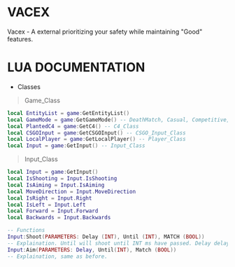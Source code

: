 # VACEX
Vacex - A external prioritizing your safety while maintaining "Good" features.


# LUA DOCUMENTATION

- Classes
> Game_Class
```lua
local EntityList = game:GetEntityList()
local GameMode = game:GetGameMode() -- DeathMatch, Casual, Competitive, Premier
local PlantedC4 = game:GetC4() -- C4_Class
local CSGOInput = game:GetCSGOInput() -- CSGO_Input_Class
local LocalPlayer = game:GetLocalPlayer() -- Player_Class
local Input = game:GetInput() -- Input_Class
```
> Input_Class
```lua
local Input = game:GetInput()
local IsShooting = Input.IsShooting
local IsAiming = Input.IsAiming
local MoveDirection = Input.MoveDirection
local IsRight = Input.Right
local IsLeft = Input.Left
local Forward = Input.Forward
local Backwards = Input.Backwards

-- Functions
Input:Shoot(PARAMETERS: Delay (INT), Until (INT), MATCH (BOOL))
-- Explaination. Until will shoot until INT ms have passed. Delay delays it. Match means if the bool you attach to it is true, it shoots, if not it stops.
Input:Aim(PARAMETERS: Delay, Until(INT), Match (BOOL))
-- Explaination, same as before.
```
